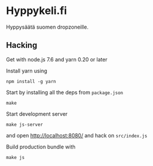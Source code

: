
# Hyppykeli.fi

Hyppysäätä suomen dropzoneille.


## Hacking

Get with node.js 7.6 and yarn 0.20 or later

Install yarn using

    npm install -g yarn

Start by installing all the deps from `package.json`

    make

Start development server

    make js-server

and open <http://localhost:8080/> and hack on `src/index.js`

Build production bundle with

    make js

